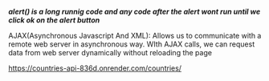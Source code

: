 **_alert() is a long runnig code and any code after the alert wont run until we click ok on the alert button_**

AJAX(Asynchronous Javascript And XML): Allows us to communicate
with a remote web server in asynchronous way. WIth AJAX calls, we can
request data from web server dynamically without reloading the page

https://countries-api-836d.onrender.com/countries/

